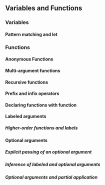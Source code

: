 ## Variables and Functions

### Variables
#### Pattern matching and let

### Functions
#### Anonymous Functions
#### Multi-argument functions
#### Recursive functions
#### Prefix and infix operators
#### Declaring functions with function
#### Labeled arguments
##### Higher-order functions and labels
#### Optional arguments
##### Explicit passing of an optional argument
##### Inference of labeled and optional arguments
##### Optional arguments and partial application
